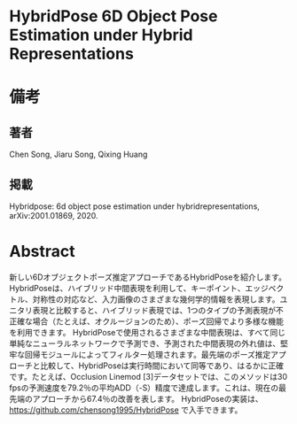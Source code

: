 # HybridPose 6D Object Pose Estimation under Hybrid Representations

# 備考


## 著者
Chen Song, Jiaru Song, Qixing Huang

## 掲載
Hybridpose: 6d object pose estimation under hybridrepresentations, arXiv:2001.01869, 2020.

# Abstract
新しい6Dオブジェクトポーズ推定アプローチであるHybridPoseを紹介します。 HybridPoseは、ハイブリッド中間表現を利用して、キーポイント、エッジベクトル、対称性の対応など、入力画像のさまざまな幾何学的情報を表現します。ユニタリ表現と比較すると、ハイブリッド表現では、1つのタイプの予測表現が不正確な場合（たとえば、オクルージョンのため）、ポーズ回帰でより多様な機能を利用できます。 HybridPoseで使用されるさまざまな中間表現は、すべて同じ単純なニューラルネットワークで予測でき、予測された中間表現の外れ値は、堅牢な回帰モジュールによってフィルター処理されます。最先端のポーズ推定アプローチと比較して、HybridPoseは実行時間において同等であり、はるかに正確です。たとえば、Occlusion Linemod [3]データセットでは、このメソッドは30 fpsの予測速度を79.2％の平均ADD（-S）精度で達成します。これは、現在の最先端のアプローチから67.4％の改善を表します。 HybridPoseの実装は、https://github.com/chensong1995/HybridPose で入手できます。